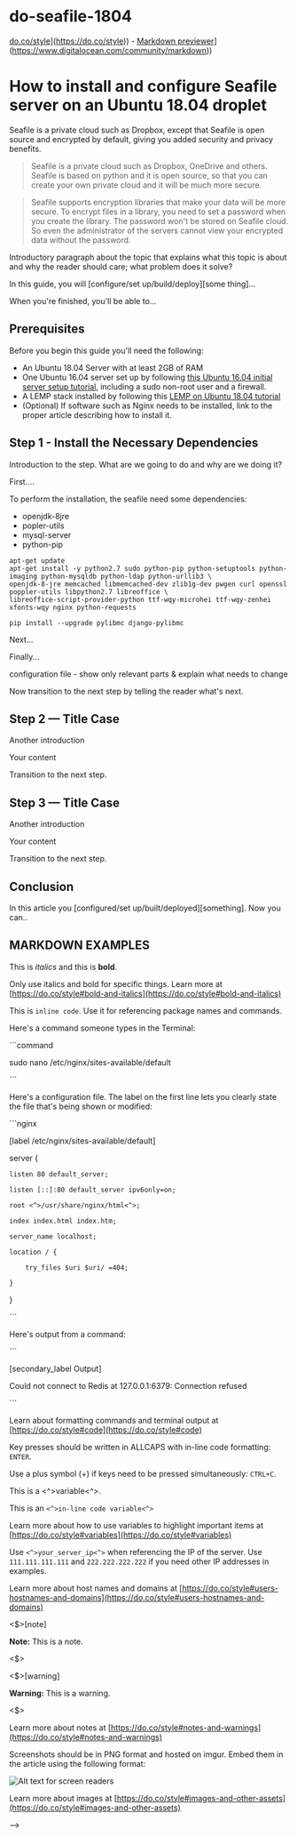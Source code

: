 # do-seafile-1804

[do.co/style]([https://do.co/style)](https://do.co/style)) - [Markdown previewer]([https://www.digitalocean.com/community/markdown)](https://www.digitalocean.com/community/markdown))

# How to install and configure Seafile server on an Ubuntu 18.04 droplet

Seafile is a private cloud such as Dropbox, except that Seafile is open source and encrypted by default, giving you added security and privacy benefits.

> Seafile is a private cloud such as Dropbox, OneDrive and others. Seafile is based on python and it is open source, so that you can create your own private cloud and it will be much more secure.

> Seafile supports encryption libraries that make your data will be more secure. To encrypt files in a library, you need to set a password when you create the library. The password won't be stored on Seafile cloud. So even the administrator of the servers cannot view your encrypted data without the password.

Introductory paragraph about the topic that explains what this topic is about and why the reader should care; what problem does it solve?

In this guide, you will [configure/set up/build/deploy][some thing]...

When you're finished, you'll be able to...

## Prerequisites

Before you begin this guide you'll need the following:

* An Ubuntu 18.04 Server with at least 2GB of RAM
* One Ubuntu 16.04 server set up by following [this Ubuntu 16.04 initial server setup tutorial](https://www.digitalocean.com/community/tutorials/initial-server-setup-with-ubuntu-16-04), including a sudo non-root user and a firewall.
* A LEMP stack installed by following this [LEMP on Ubuntu 18.04 tutorial](https://www.digitalocean.com/community/tutorials/how-to-install-linux-nginx-mysql-php-lemp-stack-in-ubuntu-16-04)
* (Optional) If software such as Nginx needs to be installed, link to the proper article describing how to install it.

## Step 1 - Install the Necessary Dependencies

Introduction to the step. What are we going to do and why are we doing it?

First....

To perform the installation, the seafile need some dependencies:

* openjdk-8jre
* popler-utils
* mysql-server
* python-pip

```command
apt-get update
apt-get install -y python2.7 sudo python-pip python-setuptools python-imaging python-mysqldb python-ldap python-urllib3 \
openjdk-8-jre memcached libmemcached-dev zlib1g-dev pwgen curl openssl poppler-utils libpython2.7 libreoffice \
libreoffice-script-provider-python ttf-wqy-microhei ttf-wqy-zenhei xfonts-wqy nginx python-requests

pip install --upgrade pylibmc django-pylibmc
```

Next...

Finally...

<!--If showing a command, explain the command first by talking about what it does. Then show the command.-->

configuration file - show only  relevant parts & explain what needs to change

Now transition to the next step by telling the reader what's next.

## Step 2 — Title Case

Another introduction

Your content

Transition to the next step.

## Step 3 — Title Case

Another introduction

Your content

Transition to the next step.

## Conclusion

In this article you [configured/set up/built/deployed][something]. Now you can..

## MARKDOWN EXAMPLES

This is _italics_ and this is **bold**.

Only use italics and bold for specific things. Learn more at [https://do.co/style#bold-and-italics](https://do.co/style#bold-and-italics)

This is `inline code`. Use it for referencing package names and commands.

Here's a command someone types in the Terminal:

​```command

sudo nano /etc/nginx/sites-available/default

​```

Here's a configuration file. The label on the first line lets you clearly state the file that's being shown or modified:

​```nginx

[label /etc/nginx/sites-available/default]

server {

    listen 80 default_server;

    listen [::]:80 default_server ipv6only=on;

    root <^>/usr/share/nginx/html<^>;

    index index.html index.htm;

    server_name localhost;

    location / {

        try_files $uri $uri/ =404;

    }

}

​```

Here's output from a command:

​```

[secondary_label Output]

Could not connect to Redis at 127.0.0.1:6379: Connection refused

​```

Learn about formatting commands and terminal output at [https://do.co/style#code](https://do.co/style#code)

Key presses should be written in ALLCAPS with in-line code formatting: `ENTER`.

Use a plus symbol (+) if keys need to be pressed simultaneously: `CTRL+C`.

This is a <^>variable<^>.

This is an `<^>in-line code variable<^>`

Learn more about how to use variables to highlight important items at [https://do.co/style#variables](https://do.co/style#variables)

Use `<^>your_server_ip<^>` when referencing the IP of the server.  Use `111.111.111.111` and `222.222.222.222` if you need other IP addresses in examples.

Learn more about host names and domains at [https://do.co/style#users-hostnames-and-domains](https://do.co/style#users-hostnames-and-domains)

<$>[note]

**Note:** This is a note.

<$>

<$>[warning]

**Warning:** This is a warning.

<$>

Learn more about notes at [https://do.co/style#notes-and-warnings](https://do.co/style#notes-and-warnings)

Screenshots should be in PNG format and hosted on imgur. Embed them in the article using the following format:

![Alt text for screen readers](/path/to/img.png)

Learn more about images at [https://do.co/style#images-and-other-assets](https://do.co/style#images-and-other-assets)

-->
`````